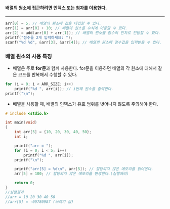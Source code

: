 #### 배열의 원소에 접근하려면 인덱스 또는 첨자를 이용한다.
___
```c
arr[0] = 5; // 배열의 원소에 값을 대입할 수 있다.
arr[1] = arr[0] + 10; // 배열의 원소를 수식에 이용할 수 있다.
arr[2] = add(arr[0] + arr[1]); // 배열의 원소를 함수의 인자로 전달할 수 있다.
printf("정수를 2개 입력하세요: ");
scanf("%d %d", &arr[3], &arr[4]); // 배열의 원소에 정수값을 입력받을 수 있다.
```

### 배열 원소의 사용 특징
- 배열은 주로 **for문**과 함께 사용한다. for문을 이용하면 배열의 각 원소에 대해서 같은 코드를 반복해서 수행할 수 있다.
```c
for (i = 0; i < ARR_SIZE; i++)
	printf("%d ", arr[i]); // i번째 원소를 출력한다.
printf("\n");
```

- 배열을 사용할 때, 배열의 인덱스가 유효 범위를 벗어나지 않도록 주의해야 한다.
```c
# include <stdio.h>

int main(void)
{
	int arr[5] = {10, 20, 30, 40, 50};
	int i;

	printf("arr = ");
	for (i = 0; i < 5; i++)
		printf("%d ", arr[i]);
	printf("\n");

	printf("arr[5] = %d\n", arr[5]); // 할당되지 않은 메모리를 읽어온다.
	arr[5] = 100; // 할당되지 않은 메모리를 변경한다.(실행에러)

	return 0;
}
//실행결과
//arr = 10 20 30 40 50
//arr[5] = -09780987 (쓰레기 값)
```

